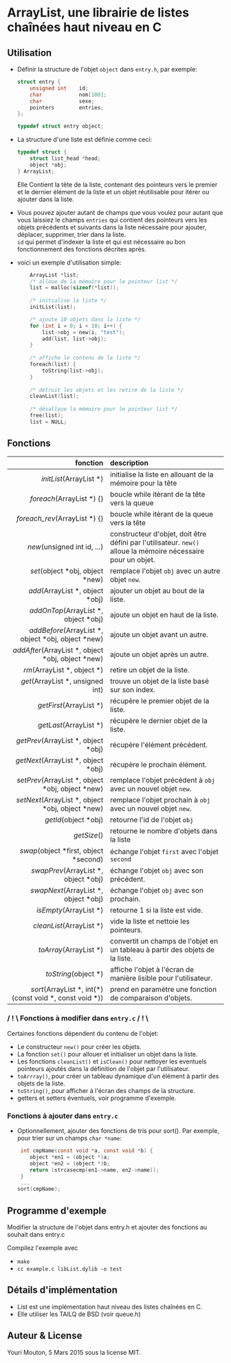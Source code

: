 # ArrayList, une librairie de listes chaînées haut niveau en C

## Utilisation

- Définir la structure de l'objet `object` dans `entry.h`, par exemple:

	```c
	struct entry {
		unsigned int	id;
		char			nom[100];
		char			sexe;
		pointers		entries;
	};
	
	typedef	struct entry object;

	```
- La structure d'une liste est définie comme ceci:

	```c
	typedef struct {
		struct list_head *head;
		object *obj;
	} ArrayList;
	```
	
	Elle Contient la tête de la liste, contenant des pointeurs vers le premier et le dernier élément de la liste et un objet réutilisable pour itérer ou ajouter dans la liste.
	
- Vous pouvez ajouter autant de champs que vous voulez pour autant que
	vous laissiez le champs `entries` qui contient des pointeurs vers les 
	objets précédents et suivants dans la liste nécessaire pour ajouter, 
	déplacer, supprimer, trier dans la liste.     
	`id` qui permet d'indexer la liste et qui est nécessaire au bon fonctionnement des fonctions décrites après. 

- voici un exemple d'utilisation simple: 

	```c
		ArrayList *list;
		/* alloue de la mémoire pour le pointeur list */
		list = malloc(sizeof(*list));
		
		/* initialise la liste */
		initList(list);

		/* ajoute 10 objets dans la liste */
		for (int i = 0; i < 10; i++) {
			list->obj = new(i, "test");
			add(list, list->obj);
		}
		
		/* affiche le contenu de la liste */
		foreach(list) {
			toString(list->obj);
		}
		
		/* détruit les objets et les retire de la liste */
		cleanList(list);
		
		/* désalloue la mémoire pour le pointeur list */
		free(list);
		list = NULL;
	```


## Fonctions

fonction             | description
--------------------:|:-----------
*initList*(ArrayList *) | initialise la liste en allouant de la mémoire pour la tête
*foreach*(ArrayList *) {} | boucle while itèrant de la tête vers la queue
*foreach_rev*(ArrayList *) {} | boucle while itèrant de la queue vers la tête
*new*(unsigned int id, ...) | constructeur d'objet, doit être défini par l'utilisateur. `new()` 	alloue la mémoire nécessaire pour un objet.
*set*(object *obj, object *new) | remplace l'objet `obj` avec un autre objet `new`.
*add*(ArrayList *, object *obj) | ajouter un objet au bout de la liste.
*addOnTop*(ArrayList *, object *obj) | ajoute un objet en haut de la liste.
*addBefore*(ArrayList *, object *obj, object *new)| ajoute un objet avant un autre.
*addAfter*(ArrayList *, object *obj, object *new) | ajoute un objet après un autre.
*rm*(ArrayList *, object *)| retire un objet de la liste.
*get*(ArrayList *, unsigned int) |	trouve un objet de la liste basé sur son index.
*getFirst*(ArrayList *) | récupère le premier objet de la liste.
*getLast*(ArrayList *)  |	récupère le dernier objet de la liste.
*getPrev*(ArrayList *, object *obj) |récupère l'élément précédent.
*getNext*(ArrayList *, object *obj) |récupère le prochain élément.
*setPrev*(ArrayList *, object *obj, object *new)  |remplace l'objet précédent à `obj` avec un nouvel objet `new`.
*setNext*(ArrayList *, object *obj, object *new) |remplace l'objet prochain à `obj` avec un nouvel objet `new`.
*getId*(object *obj)    |retourne l'id de l'objet `obj`
*getSize*() |retourne le nombre d'objets dans la liste
*swap*(object *first, object *second)  |échange l'objet `first` avec l'objet `second`
*swapPrev*(ArrayList *, object *obj)  |échange l'objet `obj` avec son précédent.
*swapNext*(ArrayList *, object *obj)  |échange l'objet `obj` avec son prochain.
*isEmpty*(ArrayList *) |retourne 1 si la liste est vide.
*cleanList*(ArrayList *)   |vide la liste et nettoie les pointeurs.
*toArray*(ArrayList *)|    convertit un champs de l'objet en un tableau à partir des objets de la liste.
*toString*(object *) | affiche l'objet à l'écran de manière lisible pour l'utilisateur.
*sort*(ArrayList *, int(\*)(const void *, const void *)) | prend en paramètre une fonction de comparaison d'objets.
	
### / ! \ Fonctions à modifier dans `entry.c` / ! \

Certaines fonctions dépendent du contenu de l'objet: 

- Le constructeur `new()` pour créer les objets.
- La fonction `set()` pour allouer et initialiser un objet dans la liste.
- Les fonctions `cleanList()` et `isClean()` pour nettoyer les eventuels pointeurs ajoutés dans la définition de l'objet par l'utilisateur.
- `toArrray()`, pour créer un tableau dynamique d'un élément à partir des objets de la liste.
- `toString()`, pour afficher à l'écran des champs de la structure.
- getters et setters éventuels, voir programme d'exemple.

### Fonctions à ajouter dans `entry.c`
- Optionnellement, ajouter des fonctions de tris pour sort().
	Par exemple, pour trier sur un champs `char *name`:

	```c
	 int cmpName(const void *a, const void *b) {
	 	object *en1 = (object *)a;
	 	object *en2 = (object *)b;
	 	return (strcasecmp(en1->name, en2->name));
	 }
	 ...
	sort(cmpName);
	```	

## Programme d'exemple

Modifier la structure de l'objet dans entry.h et ajouter des fonctions au souhait dans entry.c

Compilez l'exemple avec

- `make`
- `cc example.c libList.dylib -o test`

## Détails d'implémentation

- List est une implémentation haut niveau des listes chaînées en C.
- Elle utiliser les TAILQ de BSD  (voir queue.h)

## Auteur & License

Youri Mouton, 5 Mars 2015 sous la license MIT.
